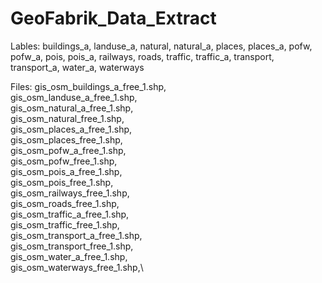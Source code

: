 # GeoFabrik_Data_Extract

Lables:
buildings_a, landuse_a, natural, natural_a, places, places_a, pofw, pofw_a, pois, pois_a, railways, roads, traffic, traffic_a, transport, transport_a, water_a, waterways

Files:
gis_osm_buildings_a_free_1.shp, \
gis_osm_landuse_a_free_1.shp,\
gis_osm_natural_a_free_1.shp,\
gis_osm_natural_free_1.shp,\
gis_osm_places_a_free_1.shp,\
gis_osm_places_free_1.shp,\
gis_osm_pofw_a_free_1.shp,\
gis_osm_pofw_free_1.shp,\
gis_osm_pois_a_free_1.shp,\
gis_osm_pois_free_1.shp,\
gis_osm_railways_free_1.shp,\
gis_osm_roads_free_1.shp,\
gis_osm_traffic_a_free_1.shp,\
gis_osm_traffic_free_1.shp,\
gis_osm_transport_a_free_1.shp,\
gis_osm_transport_free_1.shp,\
gis_osm_water_a_free_1.shp,\
gis_osm_waterways_free_1.shp,\
